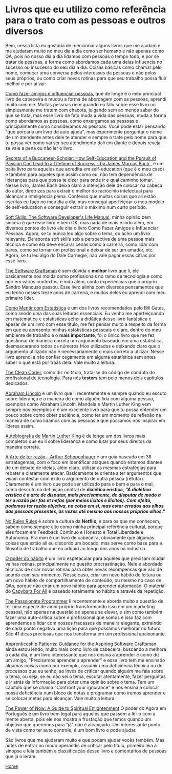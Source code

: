 # Livros que eu utilizo como referência para o trato com as pessoas e outros diversos

Bem, nessa lista eu gostaria de mencionar alguns livros que me ajudam e me ajudaram muito no meu dia a dia como ser humano e não apenas como QA, pois no nosso dia a dia lidamos com pessoas o tempo todo, e por se tratar de pessoas, a forma como abordamos cada uma delas influencia no sucesso ou insucesso do seu dia a dia. Coisas básicas como chamar pelo nome, começar uma conversa pelos interesses da pessoas e não pelos seus próprios, ou como criar novas rotinas para que seu trabalho possa fluir melhor e por ai vai:

[Como fazer amigos e influenciar pessoas](https://goo.gl/wxdjGJ), que de longe é o meu principal livro de cabeceira e mudou a forma de abordagem com as pessoas, aprendi muito com ele. Muitas pessoas riem quando eu falo sobre esse livro ou simplesmente me tratam com chacota, julgando sem ao menos saber do que se trata, mas esse livro de fato muda a vida das pessoas, muda a forma como abordamos as pessoas, como enxergamos as pessoas e principalmente como consideramos as pessoas. Você pode estar pensando "que porcaria um livro de auto ajuda", mas experimente perguntar o nome de um atendente antes dele te atender e sempre o trate pelo nome para que tu possa ver como vai ser seu atendimento dali em diante e depois reveja se vale a pena ou não ler o livro.

[Secrets of a Buccaneer-Scholar: How Self-Education and the Pursuit of Passion Can Lead to a Lifetime of Success - by James Marcus Bach ](shorturl.at/imy58), é um baita livro para aqueles que acredita em self-education (que é o meu caso) e também para aqueles que assim como eu, não tem dependência de lideranças para que possa te dizer para onde ir e qual caminho tomar. Nesse livro, James Bach deixa claro a intenção dele de colocar na cabeça do autor, diretrizes para extrair o melhor do raciocínio intelectual para alcançar a inteligência plena. Confesso que muitas coisas que ali estão escritas eu faço no meu dia a dia, mas consegui aperfeiçoar o meu modelo de self-education e conseguir extrair o máximo num curto período.

[Soft Skills: The Software Developer's Life Manual](https://goo.gl/pg2sQ7), minha opinão bem sincera é que esse livro é bem OK, mas nada de mais e indo além, em diversos pontos do livro ele cita o livro Como Fazer Amigos e Influenciar Pessoas. Agora, se tu nunca leu algo sobre o tema, eu acho um livro relevante. Ele aborda soft skills sob a perspectiva de uma pessoa mais técnica e como ela deve encarar cenas como a carreira, como lidar com pares, como se tornar um profissional e deixar de ser um amador, etc. Agora, se tu leu algo do Dale Carnegie, não vale pagar essas cifras por esse livro.

[The Software Craftsman](https://goo.gl/i7wESj) é sem dúvida o **melhor** livro que li, ele basicamente nos molda como profissionais no ramo de tecnologia e como agir em vários contextos, e indo além, conta experiências que o próprio Sandro Mancuso passou. Esse livro alinha com diversos pensamentos que eu tenho nesses treze anos de carreira, e muitos deles eu aprendi com meu primeiro líder.

[Como Mentir com Estatística](https://amzn.to/2MGrwk6) é um dos livros recomendados pelo Bill Gates, como sendo uma das suas leituras essenciais. Eu venho me aperfeiçoando em matemática e estatísticas achei a didática desse livro fantástica e apesar de um livro com esse título, me fez pensar muito a respeito da forma em que eu apresento minhas estatísticas pessoais e claro, dentro do meu ambiente de trabalho e o **mais importante**, foi o único livro que me fez questionar de maneira correta um argumento baseado em uma estatística, desmascarando todos os números frios utilizados e deixando claro que o argumento utilizado não é necessariamente o mais correto a utilizar. Nesse livro aprendi a não confiar cegamente em alguma estatística sem antes saber o que está por traás dela. Vale muito a leitura.

[The Clean Coder](https://goo.gl/jDtmjU), como diz no título, trata-se do código de conduta do profissional de tecnologia. Para nós **testers** tem pelo menos dois capítulos dedicados.

[Abraham Lincoln](https://goo.gl/Pg6DVa) é um livro que li recentemente e sempre quando eu escuto sobre liderança e a maneira de como alguém lida com alguma pessoa, exemplos como Abraham Lincoln, Mandela e Martin Luther King vem sempre nos exemplos e é um excelente livro para que tu possa entender um pouco sobre como obter paciência, como ter um momento de reflexão na maneira de como lidamos com as pessoas e que possamos nos inspirar em líderes assim.

[Autobiografia de Martin Luther King](https://goo.gl/fHarSF) é de longe um dos livros mais completos que eu li sobre liderança e como lutar por seus direitos da maneira correta.

[A Arte de ter razão - Arthur Schopenhauer](https://www.amazon.com/Arte-ter-Raz%C3%A3o-Estratagemas-Portuguese-ebook/dp/B07FYNSJYN) é um guia baseado em 38 estratagemas, com o foco em identificar ataques quando estamos diantes de um debate de ideias, além claro, utilizar as mesmas estratégias para rebater e claramente atacar. Basicamente te orienta a ter argumentos que visam contestar com êxito o argumento de outra pessoa (refutar). Claramente é um livro que pode ser utilizado para o bem e para o mal, como descrito na definição central de **dialética erística**, ***"A dialética erística é a arte de disputar, mais precisamente, de disputar de modo a ter a razão per fas et nefas **(por meios lícitos e ilícitos)**. Com efeito, podemos ter razão objetiva, na coisa em si, mas estar errados aos olhos das pessoas presentes, às vezes até mesmo aos nossos próprios olhos."***

[No Rules Rules](shorturl.at/mCDG2) é sobre a cultura da **Netflix**, e para os que me conhecem, sabem como sempre cito como minha principal referência cultural, porque eles focam em Feedback Contínuo e Honesto e Total Liberdade e Autonomia. Pra mim é um livro de cabeceira, obviamente que algumas coisas que estão ali eu discordo um bocado, mas serve como base para a filosofia de trabalho que eu adquiri ao longo dos anos na indústria.

[O poder do hábito](https://goo.gl/ekQnx5) é um livro espetacular para aqueles que precisam mudar velhas rotinas, principalmente no quesito procrastinação. Nele é abordado técnicas de criar novas rotinas para obter novas recompensas que vão de acordo com seu momento. Nesse caso, criar um novo hábito de leitura ou um novo hábito de compartilhamento de conteúdo, ou mesmo no caso de QAs, porque não criar um novo hábito para aprender automação. O material do [Capybara For All](https://github.com/thiagomarquessp/capybaraforall) é baseado totalmente no hábito e através da repetição.

[The Passsionate Programmer](https://amzn.to/2XVkigS) li recentemente e aborda muito a questão de ter uma espécie de amor próprio transformando isso em um marketing pessoal, não apenas na questão de apenas se elevar, e sim como também fazer uma auto-crítica sobre o profissional que somos e isso faz com aprendemos a lidar com nossos fracassos de maneira elegante, extraindo de cada ponto negativo uma lição para que possamos melhorar no futuro. São 41 dicas preciosas que nos transforma em um profissional apaixonante.

[Apprenticeship Patterns: Guidance for the Aspiring Software Craftsman](https://amzn.to/2Irwi4q) ainda estou lendo, muito mais como livro de cabeceira, buscando a melhora a cada dia, é um livro interessante que nos ensina a aprender e como diz um amigo, "Precisamos aprender a aprender" e esse livro tem me ensinado algumas coisas como por exemplo, assumir uma deficiência técnica ou de processos que eu tenho, ao invés de criticar quando alguém me fala sobre o tema, ou seja, se eu não sei o tema, escutar atentamente, fazer perguntas e ir atrás da informação para obter uma opinião sobre o tema. Tem um capítulo que se chama "Confront your ignorance" e nos ensina a colocár nossa deficiência num bloco de notas e programar como iremos aprender e se colocar metas para alcançar. Vale muito a leitura.

[The Power of Now: A Guide to Spiritual Enlightenment](https://amzn.to/2Fj1aCk) O poder do Agora em Português é um livro bem legal para aqueles que passem a lê-lo com a mente aberta, pois ele nos mostra a frustação que temos quando um objetivo que queremos para "já" não é alcançado. Um interessante ponto de vista como ter auto controle, é um bom livro e pode ajudar.

São livros que me ajudaram muito e que podem ajudar vocês também. Mas antes de entrar no modo operandis de criticar pelo título, primeiro leia a sinopse e leia também a classificação desse livro e comentários de pessoas que já o leram.

[Home](https://github.com/thiagomarquessp/a-importancia-da-leitura-para-qas/blob/master/README.md)
